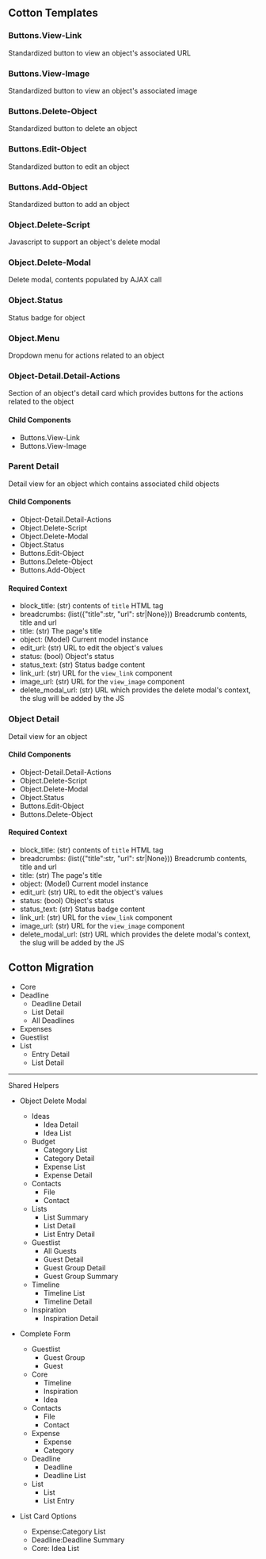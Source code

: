 ## Cotton Templates

### Buttons.View-Link
  Standardized button to view an object's associated URL
### Buttons.View-Image
  Standardized button to view an object's associated image
### Buttons.Delete-Object
  Standardized button to delete an object
### Buttons.Edit-Object
  Standardized button to edit an object  
### Buttons.Add-Object
  Standardized button to add an object
### Object.Delete-Script
  Javascript to support an object's delete modal
### Object.Delete-Modal
  Delete modal, contents populated by AJAX call
### Object.Status
  Status badge for object
### Object.Menu
  Dropdown menu for actions related to an object
### Object-Detail.Detail-Actions
  Section of an object's detail card which provides buttons for the actions related to the object
#### Child Components

  * Buttons.View-Link
  * Buttons.View-Image
  
### Parent Detail
  Detail view for an object which contains associated child objects
#### Child Components

  * Object-Detail.Detail-Actions
  * Object.Delete-Script
  * Object.Delete-Modal
  * Object.Status
  * Buttons.Edit-Object
  * Buttons.Delete-Object
  * Buttons.Add-Object

  
#### Required Context

* block_title: (str) contents of `title` HTML tag
* breadcrumbs: (list({"title":str, "url": str|None})) Breadcrumb contents, title and url
* title: (str) The page's title
* object: (Model) Current model instance
* edit_url: (str) URL to edit the object's values
* status: (bool) Object's status
* status_text: (str) Status badge content
* link_url: (str) URL for the `view_link` component
* image_url: (str) URL for the `view_image` component
* delete_modal_url: (str) URL which provides the delete modal's context, the slug will be added by the JS
  
### Object Detail
  Detail view for an object
#### Child Components

  * Object-Detail.Detail-Actions
  * Object.Delete-Script
  * Object.Delete-Modal
  * Object.Status
  * Buttons.Edit-Object
  * Buttons.Delete-Object

  
#### Required Context

* block_title: (str) contents of `title` HTML tag
* breadcrumbs: (list({"title":str, "url": str|None})) Breadcrumb contents, title and url
* title: (str) The page's title
* object: (Model) Current model instance
* edit_url: (str) URL to edit the object's values
* status: (bool) Object's status
* status_text: (str) Status badge content
* link_url: (str) URL for the `view_link` component
* image_url: (str) URL for the `view_image` component
* delete_modal_url: (str) URL which provides the delete modal's context, the slug will be added by the JS

## Cotton Migration
* Core
* Deadline
  * Deadline Detail
  * List Detail
  * All Deadlines
* Expenses
* Guestlist
* List
  * Entry Detail
  * List Detail
---


Shared Helpers
* Object Delete Modal
  * Ideas
    * Idea Detail
    * Idea List
  * Budget
    * Category List
    * Category Detail
    * Expense List
    * Expense Detail
  * Contacts
    * File
    * Contact
  * Lists
    * List Summary
    * List Detail
    * List Entry Detail
  * Guestlist
    * All Guests
    * Guest Detail
    * Guest Group Detail
    * Guest Group Summary
  * Timeline
    * Timeline List
    * Timeline Detail
  * Inspiration
    * Inspiration Detail



* Complete Form
  * Guestlist
    * Guest Group
    * Guest
  * Core
      * Timeline
      * Inspiration
      * Idea
  * Contacts
      * File
      * Contact
  * Expense
    * Expense
    * Category
  * Deadline
    * Deadline
    * Deadline List
  * List
    * List
    * List Entry


* List Card Options
  * Expense:Category List
  * Deadline:Deadline Summary
  * Core: Idea List